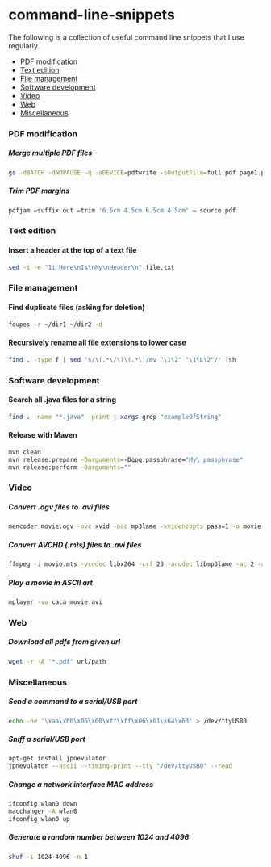 # command-line-snippets

The following is a collection of useful command line snippets that I use regularly.

  * [PDF modification](#pdf-modification)
  * [Text edition](#text-edition)
  * [File management](#file-management)
  * [Software development](#software-development)
  * [Video](#video)
  * [Web](#web)
  * [Miscellaneous](#miscellaneous)

### PDF modification

##### Merge multiple PDF files

```bash
gs -dBATCH -dNOPAUSE -q -sDEVICE=pdfwrite -sOutputFile=full.pdf page1.pdf page2.pdf page3.pdf
```
    
##### Trim PDF margins

```bash
pdfjam –suffix out –trim '6.5cm 4.5cm 6.5cm 4.5cm' – source.pdf
```

### Text edition

#### Insert a header at the top of a text file

```bash
sed -i -e "1i Here\nIs\nMy\nHeader\n" file.txt
```

### File management

#### Find duplicate files (asking for deletion)

```bash
fdupes -r ~/dir1 ~/dir2 -d
```

#### Recursively rename all file extensions to lower case

```bash
find . -type f | sed 's/\(.*\/\)\(.*\)/mv "\1\2" "\1\L\2"/' |sh
```

### Software development

#### Search all .java files for a string

```bash
find . -name "*.java" -print | xargs grep "exampleOfString"
```

#### Release with Maven

```bash
mvn clean
mvn release:prepare -Darguments=-Dgpg.passphrase="My\ passphrase"
mvn release:perform -Darguments=""
```

### Video

##### Convert .ogv files to .avi files

```bash
mencoder movie.ogv -ovc xvid -oac mp3lame -xvidencopts pass=1 -o movie.avi
```

##### Convert AVCHD (.mts) files to .avi files

```bash
ffmpeg -i movie.mts -vcodec libx264 -crf 23 -acodec libmp3lame -ac 2 -ab 192k -s 640x360 movie.avi
```

##### Play a movie in ASCII art

```bash
mplayer -vo caca movie.avi
```

### Web

##### Download all pdfs from given url

```bash
wget -r -A '*.pdf' url/path
```

### Miscellaneous

#####  Send a command to a serial/USB port

```bash
echo -ne '\xaa\xbb\x06\x00\xff\xff\x06\x01\x64\x63' > /dev/ttyUSB0
```

##### Sniff a serial/USB port

```bash
apt-get install jpnevulator
jpnevulator --ascii --timing-print --tty "/dev/ttyUSB0" --read
```

##### Change a network interface MAC address

```bash
ifconfig wlan0 down
macchanger -A wlan0
ifconfig wlan0 up
```

##### Generate a random number between 1024 and 4096

```bash
shuf -i 1024-4096 -n 1
```
